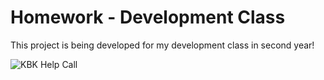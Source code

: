 # Homework - Development Class

This project is being developed for my development class in second year!

<img src="https://cdn.discordapp.com/attachments/1159920769338441778/1355685987564388382/image.png?ex=67e9d476&is=67e882f6&hm=460928d883a01d291ec672eac01136817e3e2b96a7c9745bdf786e631ce00f17" alt="KBK Help Call"/>

